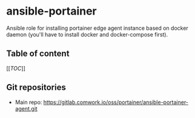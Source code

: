 # ansible-portainer

Ansible role for installing portainer edge agent instance based on docker daemon (you'll have to install docker and docker-compose first).

## Table of content

[[_TOC_]]

## Git repositories

* Main repo: https://gitlab.comwork.io/oss/portainer/ansible-portainer-agent.git
